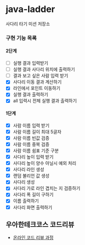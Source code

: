 # java-ladder

사다리 타기 미션 저장소

### 구현 기능 목록
#### 2단계
- [ ] 실행 결과 입력받기
- [ ] 실행 결과 사다리 위치에 출력하기
- [ ] 결과 보고 싶은 사람 입력 받기
- [x] 사다리 이동 결과 계산하기
- [x] 라인에서 포인트 이동하기
- [x] 실행 결과 출력하기
- [x] all 입력시 전체 실행 결과 출력하기

#### 1단계
- [x] 사람 이름 입력 받기
- [x] 사람 이름 길이 최대 5글자
- [x] 사람 이름 빈값 검증
- [x] 사람 이름 중복 검증
- [x] 사람 이름 쉼표 기준 구분
- [x] 사다리 높이 입력 받기
- [x] 사다리 높이 양수 아닐시 예외 처리
- [x] 사다리 라인 생성
- [x] 랜덤 불리언 값 생성
- [x] 사다리 생성
- [x] 사다리 가로 라인 겹치는 지 검증하기
- [x] 사다리 폭 길이 구하기
- [x] 이름 출력하기
- [x] 사다리 화면 출력하기

## 우아한테크코스 코드리뷰

- [온라인 코드 리뷰 과정](https://github.com/woowacourse/woowacourse-docs/blob/master/maincourse/README.md)
